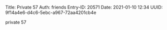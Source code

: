 Title: Private 57
Auth: friends
Entry-ID: 20571
Date: 2021-01-10 12:34
UUID: 9f14a4e6-d4c6-5ebc-a967-72aa4201cb4e

private 57
